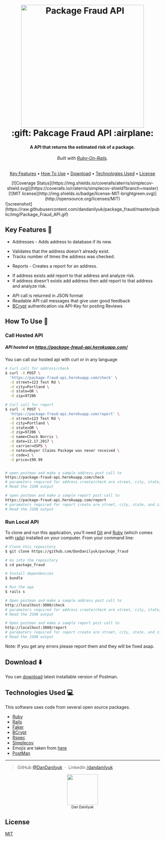 <h1 align="center">
  <br>
  <a href="http://guides.rubyonrails.org/"><img src="https://raw.githubusercontent.com/dandanilyuk/package_fraud/master/public/img/package_red.png" alt="Package Fraud API" width="400"></a>
  <br>
  :gift: Pakcage Fraud API :airplane:
  <br>
</h1>

<h4 align="center">A API that returns the estimated risk of a package.</h4>
<h6 align="center">Built with <a href="http://guides.rubyonrails.org/" target="_blank">Ruby-On-Rails</a>.</h6>

<p align="center">
  <a href="#key-features">Key Features</a> •
  <a href="#how-to-use">How To Use</a> •
  <a href="#download">Download</a> •
  <a href="#technologies_used">Technologies Used</a> •
  <a href="#license">License</a>
</p>

<div align="center">
  [![Coverage Status](https://img.shields.io/coveralls/aterris/simplecov-shield.svg)](https://coveralls.io/r/aterris/simplecov-shield?branch=master) [![MIT license](http://img.shields.io/badge/license-MIT-brightgreen.svg)](http://opensource.org/licenses/MIT)
</div>
![screenshot](https://raw.githubusercontent.com/dandanilyuk/package_fraud/master/public/img/Package_Fraud_API.gif)


## Key Features :key:

* Addresses - Adds address to database if its new.
 - Validates that the address doesn't already exist.
 - Tracks number of times the address was checked.
* Reports - Creates a report for an address.
 - If address exists add report to that address and analyze risk.
 - If address doesn't exists add address then add report to that address and analyze risk.
* API call is returned in JSON format
* Readable API call messages that give user good feedback
* [BCrypt](https://github.com/codahale/bcrypt-ruby) authentication via API-Key for posting Reviews

## How To Use :wrench:

### Call Hosted API

##### API hosted on https://package-fraud-api.herokuapp.com/

You can call our hosted api with curl or in any language
```bash
# Curl call for address/check
$ curl -X POST \
  'https://package-fraud-api.herokuapp.com/check' \
  -d street=123 Test Rd \
  -d city=Portland \
  -d state=OR \
  -d zip=97206

# Curl call for report
$ curl -X POST \
  'https://package-fraud-api.herokuapp.com/report' \
  -d street=123 Test Rd \
  -d city=Portland \
  -d state=OR \
  -d zip=97206 \
  -d name=Chuck Norris \
  -d date=12.17.2017 \
  -d carrier=USPS \
  -d notes=Buyer Claims Package was never received \
  -d code=1 \
  -d price=199.99


# open postman and make a sample address post call to
https://package-fraud-api.herokuapp.com/check
# paramaters required for address create/check are street, city, state, and zip
# Read the JSON output

# open postman and make a sample report post call to
https://package-fraud-api.herokuapp.com/report
# paramaters required for report create are street, city, state, and zip, name, date, carrier, notes, code, price
# Read the JSON output
```

### Run Local API

To clone and run this application, you'll need [Git](https://git-scm.com) and [Ruby](http://ruby-doc.org/) (which comes with [rails](http://guides.rubyonrails.org/)) installed on your computer. From your command line:

```bash
# Clone this repository
$ git clone https://github.com/DanDanilyuk/package_fraud

# Go into the repository
$ cd package_fraud

# Install dependencies
$ bundle

# Run the app
$ rails s

# Open postman and make a sample address post call to
http://localhost:3000/check
# paramaters required for address create/check are street, city, state, and zip
# Read the JSON output

# Open postman and make a sample report post call to
http://localhost:3000/report
# paramaters required for report create are street, city, state, and zip, name, date, carrier, notes, code, price
# Read the JSON output
```

Note: If you get any errors please report them and they will be fixed asap.


## Download :arrow_down:

You can [download](https://www.getpostman.com/) latest installable version of Postman.

## Technologies Used :computer:

This software uses code from several open source packages.

- [Ruby](http://ruby-doc.org/)
- [Rails](http://guides.rubyonrails.org/)
- [Faker](https://github.com/stympy/faker)
- [BCrypt](https://github.com/codahale/bcrypt-ruby)
- [Rspec](https://github.com/rspec/rspec-rails)
- [Simplecov](https://github.com/colszowka/simplecov)
- Emojis are taken from [here](https://github.com/arvida/emoji-cheat-sheet.com)
- [PostMan](https://www.getpostman.com/)

---

> GitHub [@DanDanilyuk](https://github.com/dandanilyuk) &nbsp;&middot;&nbsp;
> LinkedIn [/dandanilyuk](https://www.linkedin.com/in/dandanilyuk/)
<div align="center">
  <img src="https://avatars2.githubusercontent.com/u/25314425?s=460&v=4" width="100px;"/><br /><sub>Dan Danilyuk</sub>
</div>



## License

[MIT](https://opensource.org/licenses/MIT)
